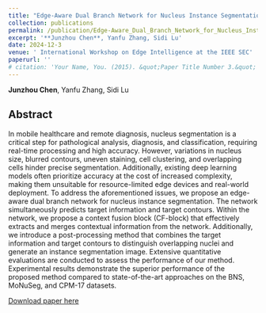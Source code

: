 ```yaml
---
title: "Edge-Aware Dual Branch Network for Nucleus Instance Segmentation"
collection: publications
permalink: /publication/Edge-Aware_Dual_Branch_Network_for_Nucleus_Instance_Segmentation
excerpt: '**Junzhou Chen**, Yanfu Zhang, Sidi Lu'
date: 2024-12-3
venue: ' International Workshop on Edge Intelligence at the IEEE SEC'
paperurl: ''
# citation: 'Your Name, You. (2015). &quot;Paper Title Number 3.&quot; <i>Journal 1</i>. 1(3).'
---
```


**Junzhou Chen**, Yanfu Zhang, Sidi Lu

## Abstract
In mobile healthcare and remote diagnosis, nucleus segmentation is a critical step for pathological analysis, diagnosis, and classification, requiring real-time processing and high accuracy. However, variations in nucleus size, blurred contours, uneven staining, cell clustering, and overlapping cells hinder precise segmentation. Additionally, existing deep learning models often prioritize accuracy at the cost of increased complexity, making them unsuitable for resource-limited edge devices and real-world deployment. To address the aforementioned issues, we propose an edge-aware dual branch network for nucleus instance segmentation. The network simultaneously predicts target information and target contours. Within the network, we propose a context fusion block (CF-block) that effectively extracts and merges contextual information from the network. Additionally, we introduce a post-processing method that combines the target information and target contours to distinguish overlapping nuclei and generate an instance segmentation image. Extensive quantitative evaluations are conducted to assess the performance of our method. Experimental results demonstrate the superior performance of the proposed method compared to state-of-the-art approaches on the BNS, MoNuSeg, and CPM-17 datasets. 



[Download paper here](Edge-Aware_Dual_Branch_Network_for_Nucleus_Instance_Segmentation.pdf)
 


<!-- Recommended citation: Your Name, You. (2015). "Paper Title Number 3." <i>Journal 1</i>. 1(3). -->